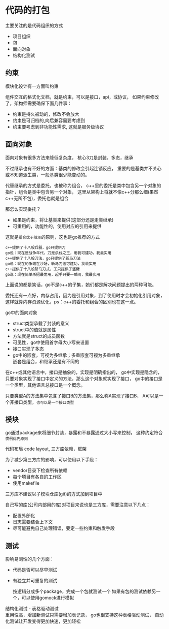 # 代码的打包

主要关注的是代码组织的方式
- 项目组织
- 包
- 面向对象
- 结构化测试


## 约束

模块化设计有一方面叫约束

组件交互的格式化文档，就是约束，可以是接口，api，或协议，
如果约束修改了，架构师需要确保下面几件事：
- 约束是持久被动的，修改不会放大
- 约束是可归档的,向后兼容需要考虑到
- 约束要考虑到非功能性需求, 这就是服务级协议

## 面向对象

面向对象有很多方法来降低复杂度，
核心3刀是封装，多态，继承

不过继承也有不好的方面：基类的修改会引起连锁反应，
重要的是基类并不关心或不知道派生类，一般基类很少能变动的。

代替继承的方式是委托，也被称为组合，
c++里的委托是类中包含另一个对象的指针，组合是类中包含另一个对象，
这里从架构上将就不像c++分那么细(果然c++无所不包)，委托也就是组合

那怎么实现委托？
- 如果是约束，将让基类来提供(这部分还是走类继承)
- 可重用的，功能性的，使用对应的引用来提供

这就是`组合优于继承`的原则，这也是go推荐的方式

    c++提供了十八般兵器，go只提供刀
    go说：现在是战争年代，刀是杀伐之王，用我可建功，我最实用
    c++提供了十八般刀法，go只提供了斩马刀法
    go说：现在的争端在沙场，斩马刀法可建功，我最实用
    c++提供了十八般斩马刀式，工只提供了竖劈
    go说：现在简单杀招最常用，起手只要一瞬间，我最实用

上面说的都是笑话，go不是c++的子集，她们都是解决问题提出的两种可能。

委托还有一点好，内存占用，因为是引用对象，到了使用时才会初始化引用对象，
这样就算内存资源优化，ps：c++的委托和组合的区别也在这一点。

go中的面向对象
- struct类型承载了封装的意义
- struct中的值就是属性
- 方法就是struct的成员函数
- 可见性，go中使用首字母大小写来设置
- 接口实现了多态
- go中的嵌套，可视为多继承；多重嵌套可视为多重继承  
    嵌套是组合，和继承还是有不同的

在c++或其他语言中，接口是抽象的，实现是明确指出的，
go中实现是隐含的，只要对象实现了接口中定义的方法，那么这个对象就实现了接口，
go中的接口是一个类型，其他语言总接口是一个概念。

只要类型A的方法集中包含了接口B的方法集，那么称A实现了接口B，
A可以是一个非接口类型，`也可以是一个接口类型`

## 模块

go通过package来将细节封装，暴露和不暴露通过大小写来控制，
这种约定符合`惯例优先原则`

代码布局 code layout, 三方库依赖，框架

为了减少第三方库的影响，可以使用以下手段：
- vendor目录下检查所有依赖
- 每个项目有各自的工作区
- 使用makefile

三方库不建议以子模块仓库(git)的方式加到项目中

自己写的库(公司内部用的库)对项目来说也是三方库，需要注意以下几点：
- 配置外部化
- 日志需要结合上下文
- 尽可能避免自己处理错误，要定一些约束和触发手段

## 测试

影响易测性的几个方面：
- 代码是否可以尽早测试
- 有独立并可重复的测试

    按逻辑分成多个package，完成一个包就测试一个
    如果有包的测试依赖另一个，可以使用gomock进行模拟

结构化测试 - 表格驱动测试  
重用性高，增加新测试只需要增加表记录，
go也很支持这种表格驱动测试，
自动化测试让开发变得更加快速，更加轻松

